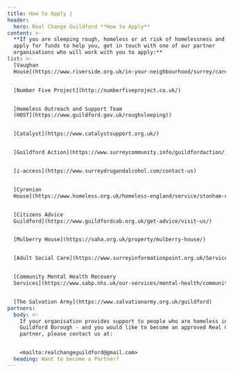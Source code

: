 ```yaml
---
title: How to Apply |
header:
  hero: Real Change Guildford **How to Apply**
content: >-
  **If you are sleeping rough, homeless or at risk of homelessness and want to
  apply for funds to help you, get in touch with one of our partner
  organisations who will work with you to apply:**
list: >-
  [Vaughan
  House](https://www.riverside.org.uk/in-your-neighbourhood/surrey/care-and-support/vaughan-house-surrey/)


  [Number Five Project](http://numberfiveproject.co.uk/)


  [Homeless Outreach and Support Team
  (HOST](https://www.guildford.gov.uk/roughsleeping))


  [Catalyst](https://www.catalystsupport.org.uk/)


  [Guildford Action](https://www.surreycommunity.info/guildfordaction/)


  [i-access](https://www.surreydrugandalcohol.com/contact-us)


  [Cyrenian
  House](https://www.homeless.org.uk/homeless-england/service/stonham-cyrenian-house)


  [Citizens Advice
  Guildford](https://www.guildfordcab.org.uk/get-advice/visit-us/)


  [Mulberry House](https://saha.org.uk/property/mulberry-house/)


  [Adult Social Care](https://www.surreyinformationpoint.org.uk/Services/3112)


  [Community Mental Health Recovery
  Services](https://www.sabp.nhs.uk/our-services/mental-health/community-services/CMHRSguildford)


  [The Salvation Army](https://www.salvationarmy.org.uk/guildford)
partners:
  body: >-
    If your organisation provides support to people who are homeless in
    Guildford Borough - and you would like to become an approved Real Change
    partner, please contact us at:


    <mailto:realchangeguildford@gmail.com>
  heading: Want to become a Partner?
---
```


